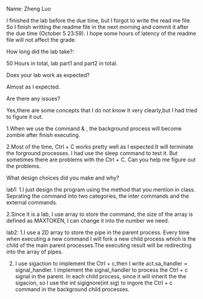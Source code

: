 Name: Zheng Luo

I finished the lab before the due time, but I forgot to write the read me file. So I finish writting the readme file in the next morning and commit it after the due time (October 5 23:59). I hope some hours of latency of the readme file will not affect the grade.



How long did the lab take?:

50 Hours in total, lab part1 and part2 in total.



Does your lab work as expected?

Almost as I expected.



Are there any issues?

Yes,there are some concepts that I do not know it very clearly,but I had tried to figure it out.

1.When we use the command & , the background process will become zombie after finish executing.

2.Most of the time, Ctrl + C works pretty well as I expected.It will terminate the forground processes. I had use the sleep command to test it. But sometimes there are problems with the Ctrl + C. Can you help me figure out the problems.



What design choices did you make and why?

lab1:
1.I just design the program using the method that you mention in class. Seprating the command into two categories, the inter commands and the external commands.

2.Since it is a lab, I use array to store the command, the size of the array is defined as MAXTOKEN, I can change it into the number we need.
     

lab2:
1.I use a 2D array to store the pipe in the parent process. Every time when executing a new command I will fork a new child process which is the child of the main parent processes.The executing result will be redirecting into the array of pipes. 

2. I use sigaction to implement the Ctrl + c,then I write act.sa_handler = signal_handler. I implement the signal_handler to process the Ctrl + c signal in the parent.
In each child process, since it will inherit the the sigacion, so I use the int sigignore(int sig) to ingore the Ctrl + c command in the background child processes.

